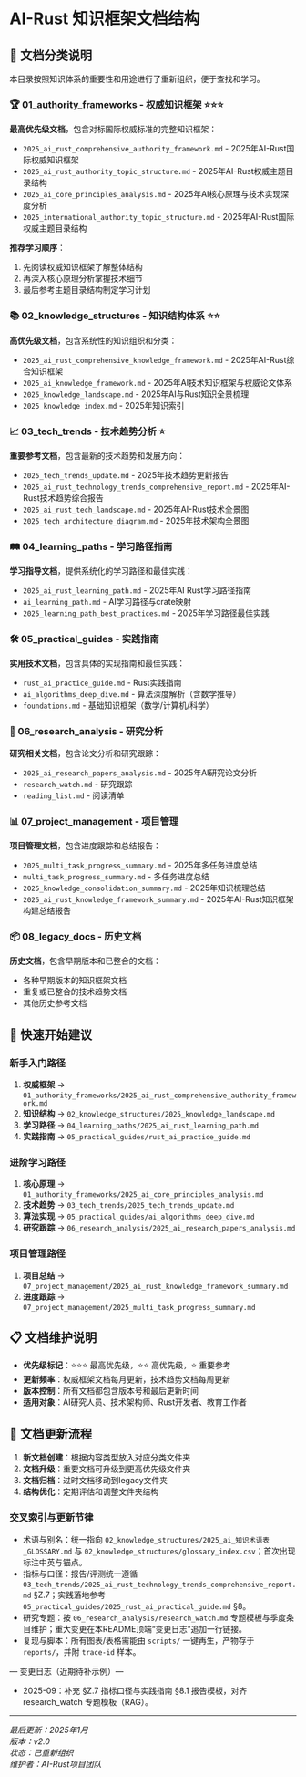 # AI-Rust 知识框架文档结构

## 📁 文档分类说明

本目录按照知识体系的重要性和用途进行了重新组织，便于查找和学习。

### 🏆 01_authority_frameworks - 权威知识框架 ⭐⭐⭐

**最高优先级文档**，包含对标国际权威标准的完整知识框架：

- `2025_ai_rust_comprehensive_authority_framework.md` - 2025年AI-Rust国际权威知识框架
- `2025_ai_rust_authority_topic_structure.md` - 2025年AI-Rust权威主题目录结构  
- `2025_ai_core_principles_analysis.md` - 2025年AI核心原理与技术实现深度分析
- `2025_international_authority_topic_structure.md` - 2025年AI-Rust国际权威主题目录结构

**推荐学习顺序**：

1. 先阅读权威知识框架了解整体结构
2. 再深入核心原理分析掌握技术细节
3. 最后参考主题目录结构制定学习计划

### 📚 02_knowledge_structures - 知识结构体系 ⭐⭐

**高优先级文档**，包含系统性的知识组织和分类：

- `2025_ai_rust_comprehensive_knowledge_framework.md` - 2025年AI-Rust综合知识框架
- `2025_ai_knowledge_framework.md` - 2025年AI技术知识框架与权威论文体系
- `2025_knowledge_landscape.md` - 2025年AI与Rust知识全景梳理
- `2025_knowledge_index.md` - 2025年知识索引

### 📈 03_tech_trends - 技术趋势分析 ⭐

**重要参考文档**，包含最新的技术趋势和发展方向：

- `2025_tech_trends_update.md` - 2025年技术趋势更新报告
- `2025_ai_rust_technology_trends_comprehensive_report.md` - 2025年AI-Rust技术趋势综合报告
- `2025_ai_rust_tech_landscape.md` - 2025年AI-Rust技术全景图
- `2025_tech_architecture_diagram.md` - 2025年技术架构全景图

### 🛤️ 04_learning_paths - 学习路径指南

**学习指导文档**，提供系统化的学习路径和最佳实践：

- `2025_ai_rust_learning_path.md` - 2025年AI Rust学习路径指南
- `ai_learning_path.md` - AI学习路径与crate映射
- `2025_learning_path_best_practices.md` - 2025年学习路径最佳实践

### 🛠️ 05_practical_guides - 实践指南

**实用技术文档**，包含具体的实现指南和最佳实践：

- `rust_ai_practice_guide.md` - Rust实践指南
- `ai_algorithms_deep_dive.md` - 算法深度解析（含数学推导）
- `foundations.md` - 基础知识框架（数学/计算机/科学）

### 🔬 06_research_analysis - 研究分析

**研究相关文档**，包含论文分析和研究跟踪：

- `2025_ai_research_papers_analysis.md` - 2025年AI研究论文分析
- `research_watch.md` - 研究跟踪
- `reading_list.md` - 阅读清单

### 📊 07_project_management - 项目管理

**项目管理文档**，包含进度跟踪和总结报告：

- `2025_multi_task_progress_summary.md` - 2025年多任务进度总结
- `multi_task_progress_summary.md` - 多任务进度总结
- `2025_knowledge_consolidation_summary.md` - 2025年知识梳理总结
- `2025_ai_rust_knowledge_framework_summary.md` - 2025年AI-Rust知识框架构建总结报告

### 📦 08_legacy_docs - 历史文档

**历史文档**，包含早期版本和已整合的文档：

- 各种早期版本的知识框架文档
- 重复或已整合的技术趋势文档
- 其他历史参考文档

## 🚀 快速开始建议

### 新手入门路径

1. **权威框架** → `01_authority_frameworks/2025_ai_rust_comprehensive_authority_framework.md`
2. **知识结构** → `02_knowledge_structures/2025_knowledge_landscape.md`
3. **学习路径** → `04_learning_paths/2025_ai_rust_learning_path.md`
4. **实践指南** → `05_practical_guides/rust_ai_practice_guide.md`

### 进阶学习路径

1. **核心原理** → `01_authority_frameworks/2025_ai_core_principles_analysis.md`
2. **技术趋势** → `03_tech_trends/2025_tech_trends_update.md`
3. **算法实现** → `05_practical_guides/ai_algorithms_deep_dive.md`
4. **研究跟踪** → `06_research_analysis/2025_ai_research_papers_analysis.md`

### 项目管理路径

1. **项目总结** → `07_project_management/2025_ai_rust_knowledge_framework_summary.md`
2. **进度跟踪** → `07_project_management/2025_multi_task_progress_summary.md`

## 📋 文档维护说明

- **优先级标记**：⭐⭐⭐ 最高优先级，⭐⭐ 高优先级，⭐ 重要参考
- **更新频率**：权威框架文档每月更新，技术趋势文档每周更新
- **版本控制**：所有文档都包含版本号和最后更新时间
- **适用对象**：AI研究人员、技术架构师、Rust开发者、教育工作者

## 🔄 文档更新流程

1. **新文档创建**：根据内容类型放入对应分类文件夹
2. **文档升级**：重要文档可升级到更高优先级文件夹
3. **文档归档**：过时文档移动到legacy文件夹
4. **结构优化**：定期评估和调整文件夹结构

### 交叉索引与更新节律

- 术语与别名：统一指向 `02_knowledge_structures/2025_ai_知识术语表_GLOSSARY.md` 与 `02_knowledge_structures/glossary_index.csv`；首次出现标注中英与锚点。
- 指标与口径：报告/评测统一遵循 `03_tech_trends/2025_ai_rust_technology_trends_comprehensive_report.md` §Z.7；实践落地参考 `05_practical_guides/2025_rust_ai_practical_guide.md` §8。
- 研究专题：按 `06_research_analysis/research_watch.md` 专题模板与季度条目维护；重大变更在本README顶端“变更日志”追加一行链接。
- 复现与脚本：所有图表/表格需能由 `scripts/` 一键再生，产物存于 `reports/`，并附 `trace-id` 样本。

— 变更日志（近期待补示例）—

- 2025-09：补充 §Z.7 指标口径与实践指南 §8.1 报告模板，对齐 research_watch 专题模板（RAG）。

---

*最后更新：2025年1月*  
*版本：v2.0*  
*状态：已重新组织*  
*维护者：AI-Rust项目团队*
